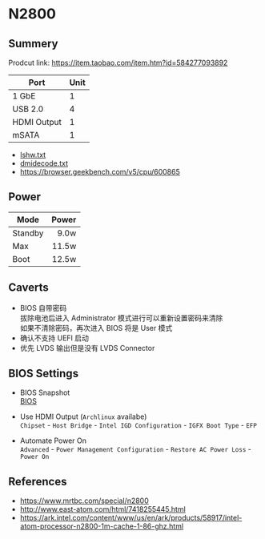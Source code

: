 # N2800

## Summery

Prodcut link: <https://item.taobao.com/item.htm?id=584277093892>

| Port        | Unit |
| ----------- | ---- |
| 1 GbE       | 1    |
| USB 2.0     | 4    |
| HDMI Output | 1    |
| mSATA       | 1    |

- [lshw.txt](lshw.txt)
- [dmidecode.txt](dmidecode.txt)
- <https://browser.geekbench.com/v5/cpu/600865>

## Power

| Mode    | Power |
| ------- | ----: |
| Standby |  9.0w |
| Max     | 11.5w |
| Boot    | 12.5w |

## Caverts

- BIOS 自带密码
  <br>拔除电池后进入 Administrator 模式进行可以重新设置密码来清除
  <br>如果不清除密码，再次进入 BIOS 将是 User 模式
- 确认不支持 UEFI 启动
- 优先 LVDS 输出但是没有 LVDS Connector

## BIOS Settings

- BIOS Snapshot
  <br>[BIOS](BIOS)

- Use HDMI Output (`Archlinux` availabe)
  <br>`Chipset` - `Host Bridge` - `Intel IGD Configuration` - `IGFX Boot Type` - `EFP`

- Automate Power On
  <br>`Advanced` - `Power Management Configuration` - `Restore AC Power Loss` - `Power On`

## References

- <https://www.mrtbc.com/special/n2800>
- <http://www.east-atom.com/html/7418255445.html>
- <https://ark.intel.com/content/www/us/en/ark/products/58917/intel-atom-processor-n2800-1m-cache-1-86-ghz.html>
